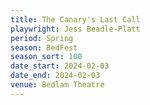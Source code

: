 ```yaml
---
title: The Canary's Last Call
playwright: Jess Beadle-Platt
period: Spring
season: BedFest
season_sort: 100
date_start: 2024-02-03
date_end: 2024-02-03
venue: Bedlam Theatre
---
```

